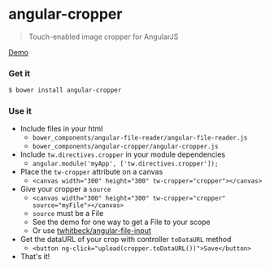 angular-cropper
===============

> Touch-enabled image cropper for AngularJS

[Demo](http://plnkr.co/edit/s96ZCYmP5ELtqdIMieKC?p=preview)

### Get it
```sh
$ bower install angular-cropper
```

### Use it
* Include files in your html
  * `bower_components/angular-file-reader/angular-file-reader.js`
  * `bower_components/angular-cropper/angular-cropper.js`
* Include `tw.directives.cropper` in your module dependencies
  * `angular.module('myApp', ['tw.directives.cropper']);`
* Place the `tw-cropper` attribute on a canvas
  * `<canvas width="300" height="300" tw-cropper="cropper"></canvas>`
* Give your cropper a `source`
  * `<canvas width="300" height="300" tw-cropper="cropper" source="myFile"></canvas>`
  * `source` must be a File
  * See the demo for one way to get a File to your scope
  * Or use [twhitbeck/angular-file-input](https://github.com/twhitbeck/angular-file-input)
* Get the dataURL of your crop with controller `toDataURL` method
  * `<button ng-click="upload(cropper.toDataURL())">Save</button>`
* That's it!